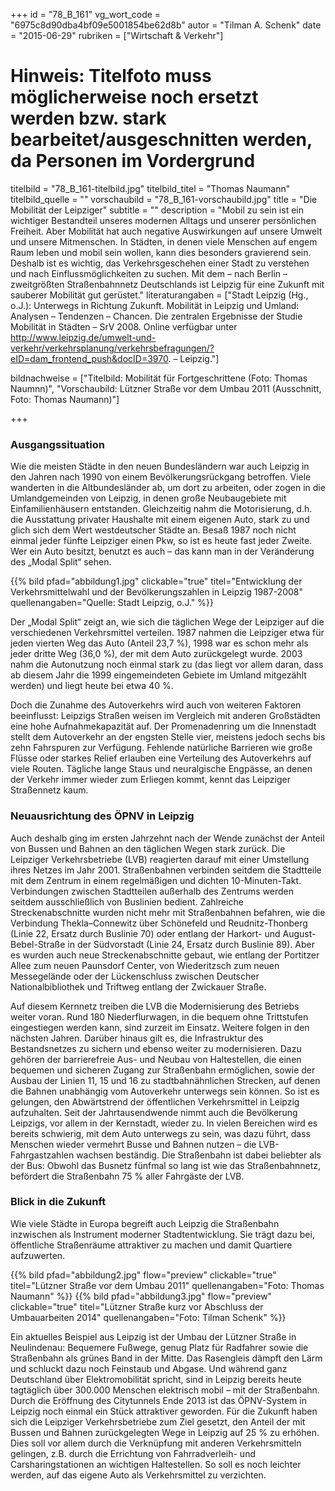 +++
id = "78_B_161"
vg_wort_code = "6975c8d90dba4bf09e5001854be62d8b"
autor = "Tilman A. Schenk"
date = "2015-06-29"
rubriken = ["Wirtschaft & Verkehr"]
# Hinweis: Titelfoto muss möglicherweise noch ersetzt werden bzw. stark bearbeitet/ausgeschnitten werden, da Personen im Vordergrund
titelbild = "78_B_161-titelbild.jpg"
titelbild_titel = "Thomas Naumann"
titelbild_quelle = ""
vorschaubild = "78_B_161-vorschaubild.jpg"
title = "Die Mobilität der Leipziger"
subtitle = ""
description = "Mobil zu sein ist ein wichtiger Bestandteil unseres modernen Alltags und unserer persönlichen Freiheit. Aber Mobilität hat auch negative Auswirkungen auf unsere Umwelt und unsere Mitmenschen. In Städten, in denen viele Menschen auf engem Raum leben und mobil sein wollen, kann dies besonders gravierend sein. Deshalb ist es wichtig, das Verkehrsgeschehen einer Stadt zu verstehen und nach Einflussmöglichkeiten zu suchen. Mit dem – nach Berlin – zweitgrößten Straßenbahnnetz Deutschlands ist Leipzig für eine Zukunft mit sauberer Mobilität gut gerüstet."
literaturangaben = ["Stadt Leipzig (Hg., o.J.): Unterwegs in Richtung Zukunft. Mobilität in Leipzig und Umland: Analysen – Tendenzen – Chancen. Die zentralen Ergebnisse der Studie Mobilität in Städten – SrV 2008. Online verfügbar unter http://www.leipzig.de/umwelt-und-verkehr/verkehrsplanung/verkehrsbefragungen/?eID=dam_frontend_push&docID=3970. – Leipzig."]

bildnachweise = ["Titelbild: Mobilität für Fortgeschrittene (Foto: Thomas Naumnn)", "Vorschaubild: Lützner Straße vor dem Umbau 2011 (Ausschnitt, Foto: Thomas Naumann)"]

+++

### **Ausgangssituation**

Wie die meisten Städte in den neuen Bundesländern war auch Leipzig in den Jahren nach 1990 von einem Bevölkerungsrückgang betroffen. Viele wanderten in die Altbundesländer ab, um dort zu arbeiten, oder zogen in die Umlandgemeinden von Leipzig, in denen große Neubaugebiete mit Einfamilienhäusern entstanden. Gleichzeitig nahm die Motorisierung, d.h. die Ausstattung privater Haushalte mit einem eigenen Auto, stark zu und glich sich dem Wert westdeutscher Städte an. Besaß 1987 noch nicht einmal jeder fünfte Leipziger einen Pkw, so ist es heute fast jeder Zweite. Wer ein Auto besitzt, benutzt es auch – das kann man in der Veränderung des „Modal Split“ sehen.

{{% bild pfad="abbildung1.jpg" clickable="true" titel="Entwicklung der Verkehrsmittelwahl und der Bevölkerungszahlen in Leipzig 1987-2008" quellenangaben="Quelle: Stadt Leipzig, o.J." %}}

Der „Modal Split“ zeigt an, wie sich die täglichen Wege der Leipziger auf die verschiedenen Verkehrsmittel verteilen. 1987 nahmen die Leipziger etwa für jeden vierten Weg das Auto (Anteil 23,7 %), 1998 war es schon mehr als jeder dritte Weg (36,0 %), der mit dem Auto zurückgelegt wurde. 2003 nahm die Autonutzung noch einmal stark zu (das liegt vor allem daran, dass ab diesem Jahr die 1999 eingemeindeten Gebiete im Umland mitgezählt werden) und liegt heute bei etwa 40 %.

Doch die Zunahme des Autoverkehrs wird auch von weiteren Faktoren beeinflusst: Leipzigs Straßen weisen im Vergleich mit anderen Großstädten eine hohe Aufnahmekapazität auf. Der Promenadenring um die Innenstadt stellt dem Autoverkehr an der engsten Stelle vier, meistens jedoch sechs bis zehn Fahrspuren zur Verfügung. Fehlende natürliche Barrieren wie große Flüsse oder starkes Relief erlauben eine Verteilung des Autoverkehrs auf viele Routen. Tägliche lange Staus und neuralgische Engpässe, an denen der Verkehr immer wieder zum Erliegen kommt, kennt das Leipziger Straßennetz kaum.

### **Neuausrichtung des ÖPNV in Leipzig**

Auch deshalb ging im ersten Jahrzehnt nach der Wende zunächst der Anteil von Bussen und Bahnen an den täglichen Wegen stark zurück. Die Leipziger Verkehrsbetriebe (LVB) reagierten darauf mit einer Umstellung ihres Netzes im Jahr 2001. Straßenbahnen verbinden seitdem die Stadtteile mit dem Zentrum in einem regelmäßigen und dichten 10-Minuten-Takt. Verbindungen zwischen Stadtteilen außerhalb des Zentrums werden seitdem ausschließlich von Buslinien bedient. Zahlreiche Streckenabschnitte wurden nicht mehr mit Straßenbahnen befahren, wie die Verbindung Thekla–Connewitz über Schönefeld und Reudnitz-Thonberg (Linie 22, Ersatz durch Buslinie 70) oder entlang der Harkort- und August-Bebel-Straße in der Südvorstadt (Linie 24, Ersatz durch Buslinie 89). Aber es wurden auch neue Streckenabschnitte gebaut, wie entlang der Portitzer Allee zum neuen Paunsdorf Center, von Wiederitzsch zum neuen Messegelände oder der Lückenschluss zwischen Deutscher Nationalbibliothek und Triftweg entlang der Zwickauer Straße.

Auf diesem Kernnetz treiben die LVB die Modernisierung des Betriebs weiter voran. Rund 180 Niederflurwagen, in die bequem ohne Trittstufen eingestiegen werden kann, sind zurzeit im Einsatz. Weitere folgen in den nächsten Jahren. Darüber hinaus gilt es, die Infrastruktur des Bestandsnetzes zu sichern und ebenso weiter zu modernisieren. Dazu gehören der barrierefreie Aus- und Neubau von Haltestellen, die einen bequemen und sicheren Zugang zur Straßenbahn ermöglichen, sowie der Ausbau der Linien 11, 15 und 16 zu stadtbahnähnlichen Strecken, auf denen die Bahnen unabhängig vom Autoverkehr unterwegs sein können. So ist es gelungen, den Abwärtstrend der öffentlichen Verkehrsmittel in Leipzig aufzuhalten. Seit der Jahrtausendwende nimmt auch die Bevölkerung Leipzigs, vor allem in der Kernstadt, wieder zu. In vielen Bereichen wird es bereits schwierig, mit dem Auto unterwegs zu sein, was dazu führt, dass Menschen wieder vermehrt Busse und Bahnen nutzen – die LVB-Fahrgastzahlen wachsen beständig. Die Straßenbahn ist dabei beliebter als der Bus: Obwohl das Busnetz fünfmal so lang ist wie das Straßenbahnnetz, befördert die Straßenbahn 75 % aller Fahrgäste der LVB.

### **Blick in die Zukunft**

Wie viele Städte in Europa begreift auch Leipzig die Straßenbahn inzwischen als Instrument moderner Stadtentwicklung. Sie trägt dazu bei, öffentliche Straßenräume attraktiver zu machen und damit Quartiere aufzuwerten.

{{% bild pfad="abbildung2.jpg" flow="preview" clickable="true" titel="Lützner Straße vor dem Umbau 2011" quellenangaben="Foto: Thomas Naumann" %}}
{{% bild pfad="abbildung3.jpg" flow="preview" clickable="true" titel="Lützner Straße kurz vor Abschluss der Umbauarbeiten 2014" quellenangaben="Foto: Tilman Schenk" %}}

Ein aktuelles Beispiel aus Leipzig ist der Umbau der Lützner Straße in Neulindenau: Bequemere Fußwege, genug Platz für Radfahrer sowie die Straßenbahn als grünes Band in der Mitte. Das Rasengleis dämpft den Lärm und schluckt dazu noch Feinstaub und Abgase. Und während ganz Deutschland über Elektromobilität spricht, sind in Leipzig bereits heute tagtäglich über 300.000 Menschen elektrisch mobil – mit der Straßenbahn. Durch die Eröffnung des Citytunnels Ende 2013 ist das ÖPNV-System in Leipzig noch einmal ein Stück attraktiver geworden. Für die Zukunft haben sich die Leipziger Verkehrsbetriebe zum Ziel gesetzt, den Anteil der mit Bussen und Bahnen zurückgelegten Wege in Leipzig auf 25 % zu erhöhen. Dies soll vor allem durch die Verknüpfung mit anderen Verkehrsmitteln gelingen, z.B. durch die Errichtung von Fahrradverleih- und Carsharingstationen an wichtigen Haltestellen. So soll es noch leichter werden, auf das eigene Auto als Verkehrsmittel zu verzichten.
